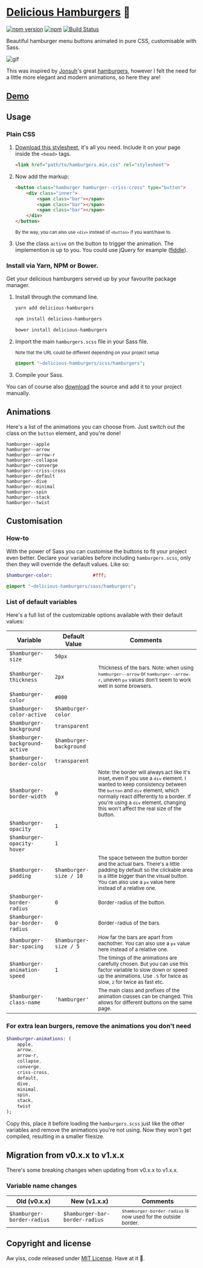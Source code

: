 # [Delicious Hamburgers](https://kapoko.github.io/delicious-hamburgers) 🍔

[![npm version](https://img.shields.io/npm/v/delicious-hamburgers.svg)](https://www.npmjs.com/package/delicious-hamburgers)
[![npm](https://img.shields.io/npm/dm/delicious-hamburgers.svg)]()
[![Build Status](https://travis-ci.org/kapoko/delicious-hamburgers.svg?branch=master)](https://travis-ci.org/kapoko/delicious-hamburgers)

Beautiful hamburger menu buttons animated in pure CSS, customisable with Sass.

![gif](http://i.imgur.com/ZzPWjOY.gif)

This was inspired by [Jonsuh](https://github.com/jonsuh)'s great [hamburgers](https://github.com/jonsuh/hamburgers), however I felt the need for a little more elegant and modern animations, so here they are! 

## [Demo](https://kapoko.github.io/delicious-hamburgers)

## Usage

### Plain CSS

1. [Download this stylesheet](https://github.com/kapoko/delicious-hamburgers/blob/master/dist/hamburgers.min.css), it's all you need. Include it on your page inside the `<head>` tags.

    ```html
    <link href="path/to/hamburgers.min.css" rel="stylesheet">
    ```

2. Now add the markup:

    ```html
    <button class="hamburger hamburger--criss-cross" type="button">
        <div class="inner">
            <span class="bar"></span>
            <span class="bar"></span>
            <span class="bar"></span>
        </div>
    </button>
    ```
    
    <sup>By the way, you can also use `<div>` instead of `<button>` if you want/have to.</sup>

3. Use the class `active` on the button to trigger the animation. The implemention is up to you. You could use jQuery for example ([fiddle](https://jsfiddle.net/kapoko/03wdj278/)).

### Install via Yarn, NPM or Bower. 

Get your delicious hamburgers served up by your favourite package manager.

1. Install through the command line.

    ```bash
    yarn add delicious-hamburgers
    ```
    ```bash
    npm install delicious-hamburgers
    ```
    ```bash
    bower install delicious-hamburgers
    ```

2. Import the main `hamburgers.scss` file in your Sass file. 
    
    <sub>Note that the URL could be different depending on your project setup</sub>

    ```sass
    @import "~delicious-hamburgers/scss/hamburgers";
    ```

3. Compile your Sass. 

You can of course also [download](https://github.com/kapoko/delicious-hamburgers/archive/master.zip) the source and add it to your project manually.

## Animations

Here's a list of the animations you can choose from. Just switch out the class on the `button` element, and you're done! 

```
hamburger--apple
hamburger--arrow
hamburger--arrow-r
hamburger--collapse
hamburger--converge
hamburger--criss-cross
hamburger--default
hamburger--dive
hamburger--minimal
hamburger--spin
hamburger--stack
hamburger--twist
```

## Customisation

### How-to 

With the power of Sass you can customise the buttons to fit your project even better. Declare your variables before including `hamburgers.scss`, only then they will override the default values. Like so: 

```sass
$hamburger-color:               #fff;

@import "~delicious-hamburgers/sass/hamburgers";
```

### List of default variables

Here's a full list of the customizable options available with their default values:

Variable | Default Value | Comments
--- | --- | ---
`$hamburger-size` | `50px` | 
`$hamburger-thickness` | `2px` | <sup>Thickness of the bars. Note: when using `hamburger--arrow` or `hamburger--arrow-r`, uneven `px` values don't seem to work well in some browsers.</sup>
`$hamburger-color` | `#000` |
`$hamburger-color-active` | `$hamburger-color` |
`$hamburger-background` | `transparent` |
`$hamburger-background-active` | `$hamburger-background` |
`$hamburger-border-color` | `transparent` |
`$hamburger-border-width` | `0` | <sup>Note: the border will always act like it's inset, even if you use a `div` element. I wanted to keep consistency between the `button` and `div` element, which normally react differently to a border. If you're using a `div` element, changing this won't affect the real size of the button.</sup>
`$hamburger-opacity` | `1` |
`$hamburger-opacity-hover` | `1` |
`$hamburger-padding` | `$hamburger-size / 10` | <sup>The space between the button border and the actual bars. There's a little padding by default so the clickable area is a little bigger than the visual button. You can also use a `px` value here instead of a relative one.</sup>
`$hamburger-border-radius` | `0` | <sup>Border-radius of the button.</sup>
`$hamburger-bar-border-radius` | `0` | <sup>Border-radius of the bars.</sup>
`$hamburger-bar-spacing` | `$hamburger-size / 5` | <sup>How far the bars are apart from eachother. You can also use a `px` value here instead of a relative one.</sup>
`$hamburger-animation-speed` | `1` | <sup>The timings of the animations are carefully chosen. But you can use this factor variable to slow down or speed up the animations. Use `.5` for twice as slow, `2` for twice as fast etc.</sup>
`$hamburger-class-name` | `'hamburger'` | <sup>The main class and prefixes of the animation classes can be changed. This allows for different buttons on the same page.</sup>

### For extra lean burgers, remove the animations you don't need

```sass
$hamburger-animations: (
    apple,
    arrow,
    arrow-r,
    collapse,
    converge,
    criss-cross,
    default,
    dive,
    minimal,
    spin,
    stack,
    twist
);
```

Copy this, place it before loading the `hamburgers.scss` just like the other variables and remove the animations you're not using. Now they won't get compiled, resulting in a smaller filesize. 

## Migration from v0.x.x to v1.x.x

There's some breaking changes when updating from v0.x.x to v1.x.x.

### Variable name changes

Old (v0.x.x) | New (v1.x.x) | Comments
--- | --- | ---
`$hamburger-border-radius` | `$hamburger-bar-border-radius` | <sup>`$hamburger-border-radius` is now used for the outside border.</sup>

## Copyright and license

Aw yiss, code released under [MIT License](https://github.com/kapoko/delicious-hamburgers/blob/master/LICENSE). Have at it 🤘.
